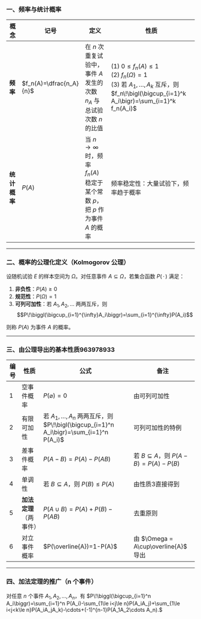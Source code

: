 ### 一、频率与统计概率

| 概念 | 记号 | 定义 | 性质 |
|---|---|---|---|
| **频率** | $f_n(A)=\dfrac{n_A}{n}$ | 在 $n$ 次重复试验中，事件 $A$ 发生的次数 $n_A$ 与总试验次数 $n$ 的比值 | (1) $0\le f_n(A)\le 1$<br>(2) $f_n(\Omega)=1$<br>(3) 若 $A_1,\dots,A_k$ 互斥，则 $f_n\!\bigl(\bigcup_{i=1}^k A_i\bigr)=\sum_{i=1}^k f_n(A_i)$ |
| **统计概率** | $P(A)$ | 当 $n\to\infty$ 时，频率 $f_n(A)$ 稳定于某个常数 $p$，把 $p$ 作为事件 $A$ 的概率 | 频率稳定性：大量试验下，频率趋于概率 |

---

### 二、概率的公理化定义（Kolmogorov 公理）

设随机试验 $E$ 的样本空间为 $\Omega$。对任意事件 $A\subseteq\Omega$，若集合函数 $P(\,\cdot\,)$ 满足：

1. **非负性**：$P(A)\ge 0$  
2. **规范性**：$P(\Omega)=1$  
3. **可列可加性**：若 $A_1,A_2,\dots$ 两两互斥，则  
   $$P\!\biggl(\bigcup_{i=1}^{\infty}A_i\biggr)=\sum_{i=1}^{\infty}P(A_i)$$

则称 $P(A)$ 为事件 $A$ 的概率。

---

### 三、由公理导出的基本性质963978933

| 编号  | 性质            | 公式                                                                                | 备注                                    |
| --- | ------------- | --------------------------------------------------------------------------------- | ------------------------------------- |
| 1   | 空事件概率         | $P(\varnothing)=0$                                                                | 由可列可加性                                |
| 2   | 有限可加性         | 若 $A_1,\dots,A_n$ 两两互斥，则 $P\!\bigl(\bigcup_{i=1}^n A_i\bigr)=\sum_{i=1}^n P(A_i)$ | 可列可加性的特例                              |
| 3   | 差事件概率         | $P(A-B)=P(A)-P(AB)$                                                               | 若 $B\subseteq A$，则 $P(A-B)=P(A)-P(B)$ |
| 4   | 单调性           | 若 $B\subseteq A$，则 $P(B)\le P(A)$                                                 | 由性质3直接得到                              |
| 5   | **加法定理**（两事件） | $P(A\cup B)=P(A)+P(B)-P(AB)$                                                      | 去重原则                                  |
| 6   | 对立事件概率        | $P(\overline{A})=1-P(A)$                                                          | 由 $\Omega = A\cup\overline{A}$ 导出     |

---

### 四、加法定理的推广（n 个事件）

对任意 $n$ 个事件 $A_1,A_2,\dots,A_n$，有
$P\!\biggl(\bigcup_{i=1}^n A_i\biggr)=\sum_{i=1}^n P(A_i)-\sum_{1\le i<j\le n}P(A_iA_j)+\sum_{1\le i<j<k\le n}P(A_iA_jA_k)-\cdots+(-1)^{n-1}P(A_1A_2\cdots A_n).$